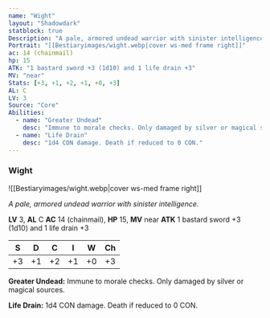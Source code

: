 ```yaml
---
name: "Wight"
layout: "Shadowdark"
statblock: true
Description: "A pale, armored undead warrior with sinister intelligence."
Portrait: "[[Bestiaryimages/wight.webp|cover ws-med frame right]]"
ac: 14 (chainmail)
hp: 15
ATK: "1 bastard sword +3 (1d10) and 1 life drain +3"
MV: "near"
Stats: [+3, +1, +2, +1, +0, +3]
AL: C
LV: 3
Source: "Core"
Abilities:
  - name: "Greater Undead"
    desc: "Immune to morale checks. Only damaged by silver or magical sources."
  - name: "Life Drain"
    desc: "1d4 CON damage. Death if reduced to 0 CON."
---
```


### Wight

![[Bestiaryimages/wight.webp|cover ws-med frame right]]

_A pale, armored undead warrior with sinister intelligence._

**LV** 3, **AL** C
**AC** 14 (chainmail), **HP** 15, **MV** near
**ATK** 1 bastard sword +3 (1d10) and 1 life drain +3

|  S  |  D  |  C  |  I  |  W  |  Ch  |
|:---:|:---:|:---:|:---:|:---:|:----:|
| +3 | +1 | +2 | +1 | +0 | +3 |

**Greater Undead:** Immune to morale checks. Only damaged by silver or magical sources.

**Life Drain:** 1d4 CON damage. Death if reduced to 0 CON.

